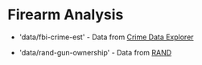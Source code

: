 Firearm Analysis
================

* 'data/fbi-crime-est' - Data from [Crime Data Explorer](https://crime-data-explorer.fr.cloud.gov/explorer/national/united-states/crime)

* 'data/rand-gun-ownership' - Data from [RAND](https://www.rand.org/pubs/tools/TL354.html)